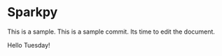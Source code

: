 # Sparkpy
This is a sample.
This is a sample commit.
Its time to edit the document.


Hello Tuesday!